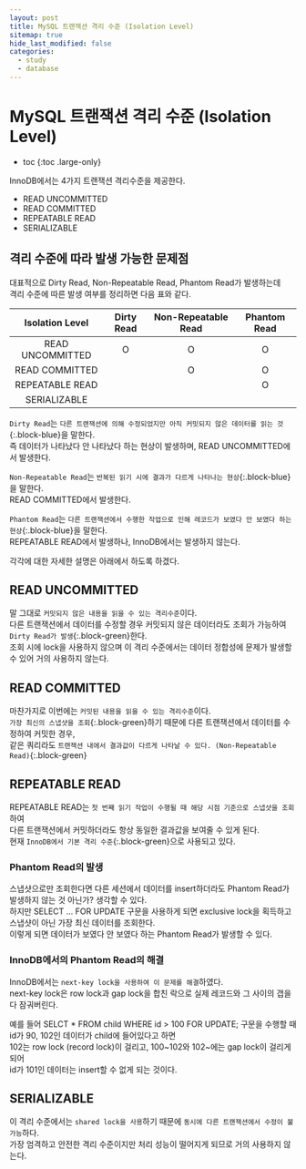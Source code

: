 ```yaml
---
layout: post
title: MySQL 트랜잭션 격리 수준 (Isolation Level)
sitemap: true
hide_last_modified: false
categories:
  - study
  - database
---
```


# MySQL 트랜잭션 격리 수준 (Isolation Level)
* toc
{:toc .large-only}

InnoDB에서는 4가지 트랜잭션 격리수준을 제공한다.
- READ UNCOMMITTED
- READ COMMITTED
- REPEATABLE READ
- SERIALIZABLE

## 격리 수준에 따라 발생 가능한 문제점
대표적으로 Dirty Read, Non-Repeatable Read, Phantom Read가 발생하는데  
격리 수준에 따른 발생 여부를 정리하면 다음 표와 같다.

| Isolation Level | Dirty Read | Non-Repeatable Read | Phantom Read |
| :---: | :---: | :---: | :---: |
| READ UNCOMMITTED | O | O | O |
| READ COMMITTED | | O | O |
| REPEATABLE READ | | | O |
| SERIALIZABLE | | | |

`Dirty Read`는 `다른 트랜잭션에 의해 수정되었지만 아직 커밋되지 않은 데이터를 읽는 것`{:.block-blue}을 말한다.  
즉 데이터가 나타났다 안 나타났다 하는 현상이 발생하며, READ UNCOMMITTED에서 발생한다.

`Non-Repeatable Read`는 `반복된 읽기 시에 결과가 다르게 나타나는 현상`{:.block-blue}을 말한다.  
READ COMMITTED에서 발생한다.  

`Phantom Read`는 `다른 트랜잭션에서 수행한 작업으로 인해 레코드가 보였다 안 보였다 하는 현상`{:.block-blue}을 말한다.  
REPEATABLE READ에서 발생하나, InnoDB에서는 발생하지 않는다.  

각각에 대한 자세한 설명은 아래에서 하도록 하겠다.


## READ UNCOMMITTED
말 그대로 `커밋되지 않은 내용을 읽을 수 있는 격리수준`이다.  
다른 트랜잭션에서 데이터를 수정할 경우 커밋되지 않은 데이터라도 조회가 가능하여 `Dirty Read가 발생`{:.block-green}한다.  
조회 시에 lock을 사용하지 않으며 이 격리 수준에서는 데이터 정합성에 문제가 발생할 수 있어 거의 사용하지 않는다.

## READ COMMITTED
마찬가지로 이번에는 `커밋된 내용을 읽을 수 있는 격리수준`이다.  
`가장 최신의 스냅샷을 조회`{:.block-green}하기 때문에 다른 트랜잭션에서 데이터를 수정하여 커밋한 경우,  
같은 쿼리라도 `트랜잭션 내에서 결과값이 다르게 나타날 수 있다. (Non-Repeatable Read)`{:.block-green}

## REPEATABLE READ
REPEATABLE READ는 `첫 번째 읽기 작업이 수행될 때 해당 시점 기준으로 스냅샷을 조회`하여  
다른 트랜잭션에서 커밋하더라도 항상 동일한 결과값을 보여줄 수 있게 된다.  
현재 `InnoDB에서 기본 격리 수준`{:.block-green}으로 사용되고 있다.

### Phantom Read의 발생
스냅샷으로만 조회한다면 다른 세션에서 데이터를 insert하더라도 Phantom Read가 발생하지 않는 것 아닌가? 생각할 수 있다.  
하지만 SELECT ... FOR UPDATE 구문을 사용하게 되면 exclusive lock을 획득하고 스냅샷이 아닌 가장 최신 데이터를 조회한다.    
이렇게 되면 데이터가 보였다 안 보였다 하는 Phantom Read가 발생할 수 있다.

### InnoDB에서의 Phantom Read의 해결
InnoDB에서는 `next-key lock을 사용하여 이 문제를 해결`하였다.  
next-key lock은 row lock과 gap lock을 합친 락으로 실제 레코드와 그 사이의 갭을 다 잠궈버린다.

예를 들어 SELCT * FROM child WHERE id > 100 FOR UPDATE; 구문을 수행할 때  
id가 90, 102인 데이터가 child에 들어있다고 하면  
102는 row lock (record lock)이 걸리고, 100~102와 102~에는 gap lock이 걸리게 되어  
id가 101인 데이터는 insert할 수 없게 되는 것이다.  

## SERIALIZABLE
이 격리 수준에서는 `shared lock을 사용`하기 때문에 `동시에 다른 트랜잭션에서 수정이 불가능`하다.  
가장 엄격하고 안전한 격리 수준이지만 처리 성능이 떨어지게 되므로 거의 사용하지 않는다.